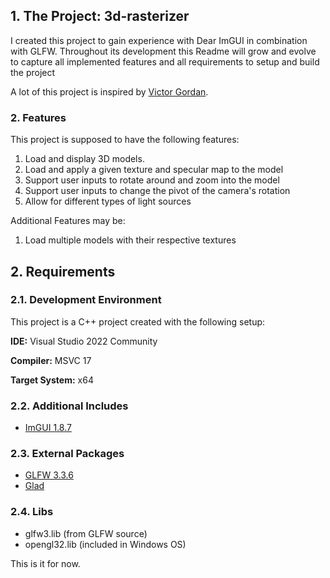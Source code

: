 ## 1. The Project: 3d-rasterizer

I created this project to gain experience with Dear ImGUI in combination with GLFW.
Throughout its development this Readme will grow and evolve to capture all implemented features and all requirements to setup and build the project

A lot of this project is inspired by [Victor Gordan](https://www.youtube.com/watch?v=45MIykWJ-C4&t=5140s).

### 2. Features

This project is supposed to have the following features:

1. Load and display 3D models.
2. Load and apply a given texture and specular map to the model
4. Support user inputs to rotate around and zoom into the model
5. Support user inputs to change the pivot of the camera's rotation
2. Allow for different types of light sources

Additional Features may be:

1. Load multiple models with their respective textures

## 2. Requirements

### 2.1. Development Environment

This project is a C++ project created with the following setup:


**IDE:** Visual Studio 2022 Community

**Compiler:** MSVC 17

**Target System:** x64

### 2.2. Additional Includes
- [ImGUI 1.8.7](https://github.com/ocornut/imgui)

### 2.3. External Packages
- [GLFW 3.3.6](https://github.com/glfw/glfw/releases)
- [Glad](https://glad.dav1d.de/)

### 2.4. Libs
- glfw3.lib (from GLFW source)
- opengl32.lib (included in Windows OS)


This is it for now.
